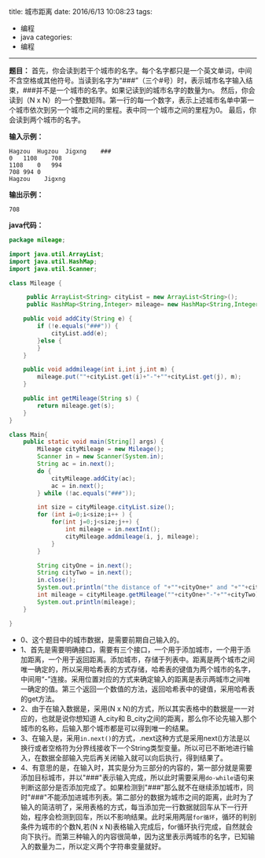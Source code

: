 title: 城市距离
date: 2016/6/13 10:08:23
tags:
- 编程
- java
categories:
- 编程
---

**题目：** 首先，你会读到若干个城市的名字。每个名字都只是一个英文单词，中间不含空格或其他符号。当读到名字为“###”（三个#号）时，表示城市名字输入结束，###并不是一个城市的名字。如果记读到的城市名字的数量为n。
然后，你会读到（N x N）的一个整数矩阵。第一行的每一个数字，表示上述城市名单中第一个城市依次到另一个城市之间的里程。表中同一个城市之间的里程为0。
最后，你会读到两个城市的名字。

<!-- more -->

**输入示例：**
```
Hagzou	Hugzou	Jigxng    ###
0	1108	708
1108	0	994
708	994	0
Hagzou    Jigxng
```
**输出示例：**
```
708
```

**java代码：**
```java
package mileage;

import java.util.ArrayList;
import java.util.HashMap;
import java.util.Scanner;

class Mileage {

     public ArrayList<String> cityList = new ArrayList<String>();
     public HashMap<String,Integer> mileage= new HashMap<String,Integer>();

    public void addCity(String e) {        
        if (!e.equals("###")) {
            cityList.add(e);
        }else {
        }
    }

    public void addmileage(int i,int j,int m) {
        mileage.put(""+cityList.get(i)+"-"+""+cityList.get(j), m);       
    }

    public int getMileage(String s) {
        return mileage.get(s);
    }
}

class Main{
    public static void main(String[] args) {
        Mileage cityMileage = new Mileage();
        Scanner in = new Scanner(System.in);
        String ac = in.next();
        do {
            cityMileage.addCity(ac);
            ac = in.next();
        } while (!ac.equals("###"));   

        int size = cityMileage.cityList.size();
        for (int i=0;i<size;i++ ) {
            for(int j=0;j<size;j++) {
                int mileage = in.nextInt();
                cityMileage.addmileage(i, j, mileage);
            }
        }

        String cityOne = in.next();
        String cityTwo = in.next();
        in.close();
        System.out.println("the distance of "+""+cityOne+" and "+""+cityTwo);
        int mileage = cityMileage.getMileage(""+cityOne+"-"+""+cityTwo);
        System.out.println(mileage);
    }

}

```
- 0、这个题目中的城市数据，是需要前期自己输入的。
- 1、首先是需要明确接口，需要有三个接口，一个用于添加城市，一个用于添加距离，一个用于返回距离。添加城市，存储于列表中。距离是两个城市之间唯一确定的，所以采用哈希表的方式存储，哈希表的键值为两个城市的名字，中间用“-”连接。采用位置对应的方式来确定输入的距离是表示两城市之间唯一确定的值。第三个返回一个数值的方法，返回哈希表中的键值，采用哈希表的get方法。
- 2、由于在输入数据是，采用(N x N)的方式，所以其实表格中的数据是一一对应的，也就是说你想知道 A_city和 B_city之间的距离，那么你不论先输入那个城市的名称，后输入那个城市都是可以得到唯一的结果。
- 3、在输入是，采用`in.next()`的方式，.next这种方式是采用next()方法是以换行或者空格符为分界线接收下一个String类型变量。所以可已不断地进行输入，在数据全部输入完后再关闭输入就可以向后执行，得到结果了。
- 4、有意思的是，在输入时，其实是分为三部分的内容的，第一部分就是需要添加目标城市，并以"###"表示输入完成，所以此时需要采用`do-while`语句来判断这部分是否添加完成了。如果检测到"###"那么就不在继续添加城市，同时"###"不能添加进城市列表。第二部分的数据为城市之间的距离，此时为了输入的简洁明了，采用表格的方式，每当添加完一行数据就回车从下一行开始，程序会检测到回车，所以不影响结果。此时采用两层`for循环`，循环的判别条件为城市的个数N,若(N x N)表格输入完成后，for循环执行完成，自然就会向下执行。而第三种输入的内容很简单，因为这里表示两城市的名字，已知输入的数量为二，所以定义两个字符串变量就好。
